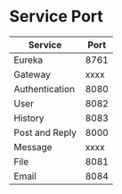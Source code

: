 # Service Port
| Service | Port |
| --- | ----------- |
| Eureka | 8761 |
| Gateway | xxxx |
| Authentication | 8080 |
| User | 8082 |
| History | 8083 |
| Post and Reply | 8000|
| Message | xxxx |
| File | 8081 |
| Email | 8084 |
